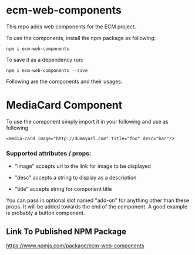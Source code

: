# ecm-web-components

This repo adds web components for the ECM project.

To use the components, install the npm package as following:

`npm i ecm-web-components`

To save it as a dependency run:

`npm i ecm-web-components --save`

Following are the components and their usages:

# MediaCard Component

To use the component simply import it in your following and use as following

`<media-card image="http://dummyurl.com" title="foo" desc="bar"/>`

### Supported attributes / props:

 - "image" accepts url to the link for image to be displayed
 
 - "desc" accepts a string to display as a description
 
 - "title" accepts string for component title
 
 You can pass in optional slot named "add-on" for anything other than these props. It will be added towards the end of the component. A good example is probably a button component.
 
 ## Link To Published NPM Package

https://www.npmjs.com/package/ecm-web-components
